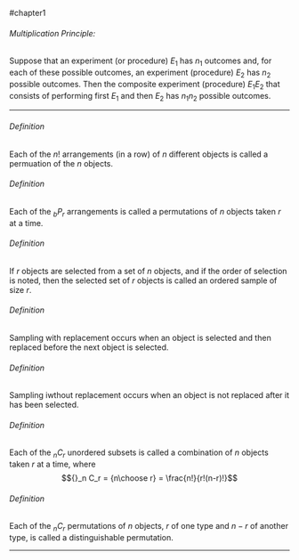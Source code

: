 #chapter1


###### Multiplication Principle:
Suppose that an experiment (or procedure) $E_1$ has $n_1$ outcomes and, for each of these possible outcomes, an experiment (procedure) $E_2$ has $n_2$ possible outcomes. Then the composite experiment (procedure) $E_1 E_2$ that consists of performing first $E_1$ and then $E_2$ has $n_1 n_2$ possible outcomes.

---

###### Definition
Each of the $n!$ arrangements (in a row) of $n$ different objects is called a permuation of the $n$ objects.
###### Definition
Each of the ${}_b P_r$ arrangements is called a permutations of $n$ objects taken $r$ at a time.
###### Definition
If $r$ objects are selected from a set of $n$ objects, and if the order of selection is noted, then the selected set of $r$ objects is called an ordered sample of size $r$.
###### Definition
Sampling with replacement occurs when an object is selected and then replaced before the next object is selected.
###### Definition
Sampling iwthout replacement occurs when an object is not replaced after it has been selected.
###### Definition
Each of the ${}_n C_r$ unordered subsets is called a combination of $n$ objects taken $r$ at a time, where $${}_n C_r = {n\choose r} = \frac{n!}{r!(n-r)!}$$
###### Definition
Each of the ${}_n C_r$ permutations of $n$ objects, $r$ of one type and $n-r$ of another type, is called a distinguishable permutation.

---